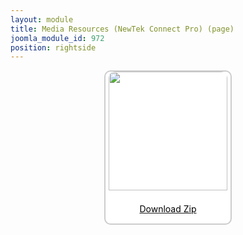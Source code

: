 ```yaml
---
layout: module
title: Media Resources (NewTek Connect Pro) (page)
joomla_module_id: 972
position: rightside
---
```

<div align="center" style="margin-bottom: 20px;"><a href="/images/media-resources/connectpro.zip">
<div align="center" style="max-width: 200px; border-style: solid; border-width: 2px; border-color: #cccccc; border-radius: 10px; background-color: #ffffff;"><img src="{{"images/media-resources/img/connectpro-media-resources.jpg" | cdn }}" style="width: 190px; border-radius: 10px 10px 0px 0px; padding-bottom: 7px;" class="img-responsive" />
<p style="line-height: 1.3em; color: #000000;">Download Zip</p>
</div>
</a>
</div>
